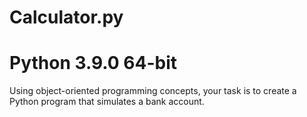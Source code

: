 # Calculator.py
# Python 3.9.0 64-bit

Using object-oriented programming concepts, your task is to create a Python program that simulates a bank account.

